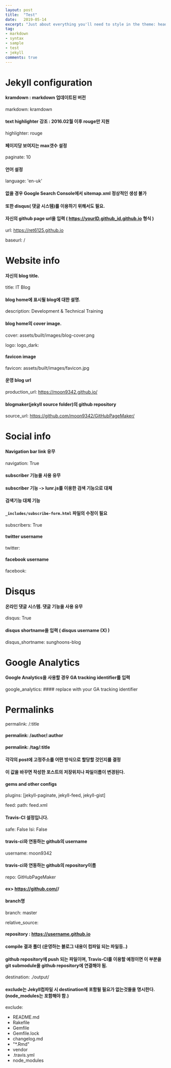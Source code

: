 ```yaml
---
layout: post
title:  "Test"
date:   2019-05-14
excerpt: "Just about everything you'll need to style in the theme: headings, paragraphs, blockquotes, tables, code blocks, and more."
tag:
- markdown 
- syntax
- sample
- test
- jekyll
comments: true
---
```


# Jekyll configuration

#### kramdown : markdown 업데이트된 버전
markdown: kramdown

#### text highlighter 강조 : 2016.02월 이후 rouge만 지원
highlighter: rouge

#### 페이지당 보여지는 max갯수 설정
paginate: 10

#### 언어 설정
language: 'en-uk'

#### 없을 경우 Google Search Console에서 sitemap.xml 정상적인 생성 불가
#### 또한 disqus( 댓글 시스템)를 이용하기 위해서도 필요.
#### 자신의 github page url을 입력 ( https://yourID.github_id.github.io 형식 )
url: https://ret6125.github.io


baseurl: /

# Website info
#### 자신의 blog title.
title: IT Blog

#### blog home에 표시될 blog에 대한 설명.
description: Development & Technical Training

#### blog home의 cover image.
cover: assets/built/images/blog-cover.png


logo:
logo_dark:

#### favicon image
favicon: assets/built/images/favicon.jpg

#### 운영 blog url
production_url: https://moon9342.github.io/

#### blogmaker(jekyll source folder)의 github repository
source_url: https://github.com/moon9342/GitHubPageMaker/


# Social info
#### Navigation bar link 유무
navigation: True

#### subscriber 기능을 사용 유무
#### subscriber 기능 -> lunr.js를 이용한 검색 기능으로 대체
#### 검색기능 대체 기능
#### `_includes/subscribe-form.html` 파일의 수정이 필요
subscribers: True

#### twitter username
twitter:
#### facebook username
facebook:


# Disqus
#### 온라인 댓글 시스템. 댓글 기능을 사용 유무
disqus: True
#### disqus shortname을 입력 ( disqus username (X) )
disqus_shortname: sunghoons-blog


# Google Analytics
#### Google Analytics을 사용할 경우 GA tracking identifier를 입력
google_analytics:  #### replace with your GA tracking identifier


# Permalinks
permalink: /:title
#### permalink: /author/:author
#### permalink: /tag/:title
#### 각각의 post에 고정주소를 어떤 방식으로 할당할 것인지를 결정
#### 이 값을 바꾸면 작성한 포스트의 저장위치나 파일이름이 변경된다.

#### gems and other configs
plugins: [jekyll-paginate, jekyll-feed, jekyll-gist]

feed:
  path: feed.xml

#### Travis-CI 설정입니다.
safe: False
lsi: False

#### travis-ci와 연동하는 github의 username
username: moon9342
#### travis-ci와 연동하는 github의 repository이름
repo: GitHubPageMaker
#### ex> https://github.com/<username>/<repository>

#### branch명
branch: master


relative_source: 

#### repository : https://username.github.io
#### compile 결과 폴더 (운영하는 블로그 내용이 컴파일 되는 파일등..)
#### github repository에 push 되는 파일이며, Travis-CI를 이용할 예정이면 이 부분을 git submodule을 github repository에 연결해야 됨.
destination: ./output/

#### exclude는 Jekyll컴파일 시 destination에 포함될 필요가 없는것들을 명시한다. (node_modules는 포함해야 함.)
exclude:
  - README.md
  - Rakefile
  - Gemfile
  - Gemfile.lock
  - changelog.md
  - "*.Rmd"
  - vendor
  - .travis.yml
  - node_modules
